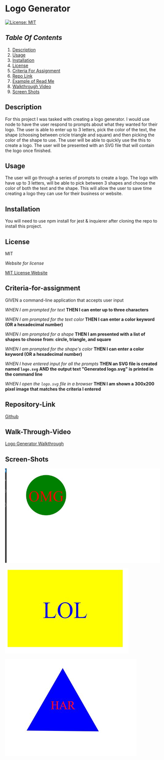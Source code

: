# Logo Generator

[![License: MIT](https://img.shields.io/badge/License-MIT-yellow.svg)](https://opensource.org/licenses/MIT)

## _Table Of Contents_

1. [Description](#description)
2. [Usage](#usage)
3. [Installation](#installation)
4. [License](#license)
5. [Criteria For Assignment](#criteria-for-assignment)
6. [Repo Link](#repository-link)
7. [Example of Read Me](#example)
8. [Walkthrough Video](#walk-through-video)
9. [Screen Shots](#screen-shots)

## Description

For this project I was tasked with creating a logo generator. I would use node to have the user respond to prompts about what they wanted for their logo. The user is able to enter up to 3 letters, pick the color of the text, the shape (choosing between cricle triangle and square) and then picking the color of the shape to use. The user will be able to quickly use the this to create a logo. The user will be presented with an SVG file that will contain the logo once finished.

## Usage

The user will go through a series of prompts to create a logo. The logo with have up to 3 letters, will be able to pick between 3 shapes and choose the color of both the text and the shape. This will allow the user to save time creating a logo they can use for their business or website.

## Installation

You will need to use npm install for jest & inquierer after cloning the repo to install this project.

## License

MIT

_Website for license_

[MIT License Website](https://mit-license.org/)

## Criteria-for-assignment

GIVEN a command-line application that accepts user input

_WHEN I am prompted for text_
**THEN I can enter up to three characters**

_WHEN I am prompted for the text color_
**THEN I can enter a color keyword (OR a hexadecimal number)**

_WHEN I am prompted for a shape_
**THEN I am presented with a list of shapes to choose from: circle, triangle, and square**

_WHEN I am prompted for the shape's color_
**THEN I can enter a color keyword (OR a hexadecimal number)**

_WHEN I have entered input for all the prompts_
**THEN an SVG file is created named `logo.svg`**
**AND the output text "Generated logo.svg" is printed in the command line**

*WHEN I open the `logo.svg` file in a browser*
**THEN I am shown a 300x200 pixel image that matches the criteria I entered**

## Repository-Link

[Github](https://github.com/PintoDrop/logogen)

## Walk-Through-Video

[Logo Generator Walkthrough](https://drive.google.com/file/d/1yrcNM6MWo3IIw7dC3eVZ_j5-p8vc34pp/view)

## Screen-Shots

![Example Of Logo Screenshot](./images/Logo-Example.JPG)

![Second Logo Screenshot](./images/logo-example2.JPG)

![Third Logo Screenshot](./images/logo-example3.JPG)